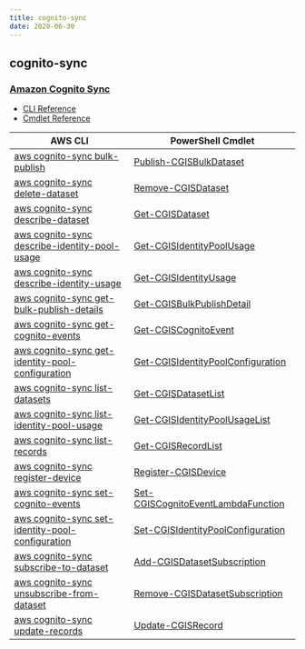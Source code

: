 ```yaml
---
title: cognito-sync
date: 2020-06-30
---
```


## cognito-sync

### [Amazon Cognito Sync](https://aws.amazon.com/cognito/)

* [CLI Reference](https://docs.aws.amazon.com/cli/latest/reference/cognito-sync/index.html)
* [Cmdlet Reference](https://docs.aws.amazon.com/powershell/latest/reference/items/Amazon_Cognito_Sync_cmdlets.html)

|AWS CLI|PowerShell Cmdlet|
|----|----|
|[aws cognito-sync bulk-publish](https://docs.aws.amazon.com/cli/latest/reference/cognito-sync/bulk-publish.html)|[Publish-CGISBulkDataset](https://docs.aws.amazon.com/powershell/latest/reference/items/Publish-CGISBulkDataset.html)|
|[aws cognito-sync delete-dataset](https://docs.aws.amazon.com/cli/latest/reference/cognito-sync/delete-dataset.html)|[Remove-CGISDataset](https://docs.aws.amazon.com/powershell/latest/reference/items/Remove-CGISDataset.html)|
|[aws cognito-sync describe-dataset](https://docs.aws.amazon.com/cli/latest/reference/cognito-sync/describe-dataset.html)|[Get-CGISDataset](https://docs.aws.amazon.com/powershell/latest/reference/items/Get-CGISDataset.html)|
|[aws cognito-sync describe-identity-pool-usage](https://docs.aws.amazon.com/cli/latest/reference/cognito-sync/describe-identity-pool-usage.html)|[Get-CGISIdentityPoolUsage](https://docs.aws.amazon.com/powershell/latest/reference/items/Get-CGISIdentityPoolUsage.html)|
|[aws cognito-sync describe-identity-usage](https://docs.aws.amazon.com/cli/latest/reference/cognito-sync/describe-identity-usage.html)|[Get-CGISIdentityUsage](https://docs.aws.amazon.com/powershell/latest/reference/items/Get-CGISIdentityUsage.html)|
|[aws cognito-sync get-bulk-publish-details](https://docs.aws.amazon.com/cli/latest/reference/cognito-sync/get-bulk-publish-details.html)|[Get-CGISBulkPublishDetail](https://docs.aws.amazon.com/powershell/latest/reference/items/Get-CGISBulkPublishDetail.html)|
|[aws cognito-sync get-cognito-events](https://docs.aws.amazon.com/cli/latest/reference/cognito-sync/get-cognito-events.html)|[Get-CGISCognitoEvent](https://docs.aws.amazon.com/powershell/latest/reference/items/Get-CGISCognitoEvent.html)|
|[aws cognito-sync get-identity-pool-configuration](https://docs.aws.amazon.com/cli/latest/reference/cognito-sync/get-identity-pool-configuration.html)|[Get-CGISIdentityPoolConfiguration](https://docs.aws.amazon.com/powershell/latest/reference/items/Get-CGISIdentityPoolConfiguration.html)|
|[aws cognito-sync list-datasets](https://docs.aws.amazon.com/cli/latest/reference/cognito-sync/list-datasets.html)|[Get-CGISDatasetList](https://docs.aws.amazon.com/powershell/latest/reference/items/Get-CGISDatasetList.html)|
|[aws cognito-sync list-identity-pool-usage](https://docs.aws.amazon.com/cli/latest/reference/cognito-sync/list-identity-pool-usage.html)|[Get-CGISIdentityPoolUsageList](https://docs.aws.amazon.com/powershell/latest/reference/items/Get-CGISIdentityPoolUsageList.html)|
|[aws cognito-sync list-records](https://docs.aws.amazon.com/cli/latest/reference/cognito-sync/list-records.html)|[Get-CGISRecordList](https://docs.aws.amazon.com/powershell/latest/reference/items/Get-CGISRecordList.html)|
|[aws cognito-sync register-device](https://docs.aws.amazon.com/cli/latest/reference/cognito-sync/register-device.html)|[Register-CGISDevice](https://docs.aws.amazon.com/powershell/latest/reference/items/Register-CGISDevice.html)|
|[aws cognito-sync set-cognito-events](https://docs.aws.amazon.com/cli/latest/reference/cognito-sync/set-cognito-events.html)|[Set-CGISCognitoEventLambdaFunction](https://docs.aws.amazon.com/powershell/latest/reference/items/Set-CGISCognitoEventLambdaFunction.html)|
|[aws cognito-sync set-identity-pool-configuration](https://docs.aws.amazon.com/cli/latest/reference/cognito-sync/set-identity-pool-configuration.html)|[Set-CGISIdentityPoolConfiguration](https://docs.aws.amazon.com/powershell/latest/reference/items/Set-CGISIdentityPoolConfiguration.html)|
|[aws cognito-sync subscribe-to-dataset](https://docs.aws.amazon.com/cli/latest/reference/cognito-sync/subscribe-to-dataset.html)|[Add-CGISDatasetSubscription](https://docs.aws.amazon.com/powershell/latest/reference/items/Add-CGISDatasetSubscription.html)|
|[aws cognito-sync unsubscribe-from-dataset](https://docs.aws.amazon.com/cli/latest/reference/cognito-sync/unsubscribe-from-dataset.html)|[Remove-CGISDatasetSubscription](https://docs.aws.amazon.com/powershell/latest/reference/items/Remove-CGISDatasetSubscription.html)|
|[aws cognito-sync update-records](https://docs.aws.amazon.com/cli/latest/reference/cognito-sync/update-records.html)|[Update-CGISRecord](https://docs.aws.amazon.com/powershell/latest/reference/items/Update-CGISRecord.html)|

